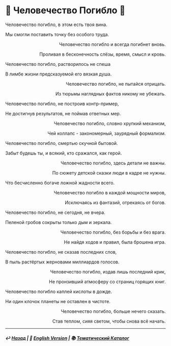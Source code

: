 # 🥀 Человечество Погибло 🥀
<p align="left">Человечество погибло, в этом есть твоя вина.</p>
  
<p align="left">Мы смогли поставить точку без особого труда.</p>
  
<p align="right">Человечество погибло и всегда погибнет вновь.</p>
  
<p align="right">Проливая в бесконечность слёзы, время, смысл и кровь.</p>

<p align="left">Человечество погибло, растворилось не спеша</p>
  
<p align="left">В лимбе жизни предсказуемой его вязкая душа.</p>
  
<p align="right">Человечество погибло, не пытайся отрицать.</p>
  
<p align="right">Из тюрьмы наглядных фактов никому не убежать.</p>

<p align="left">Человечество погибло, не построив контр-пример,</p>
  
<p align="left">Не достигнув результатов, не поймав ответных мер.</p>
  
<p align="right">Человечество погибло, словно хрупкий механизм,</p>
  
<p align="right">Чей коллапс - закономерный, заурядный формализм.</p>

<p align="left">Человечество погибло, смертью скучной бытовой.</p>
  
<p align="left">Забыт будешь ты, и всякий, кто сражался, как герой.</p>

<p align="right">Человечество погибло, здесь детали не важны.</p>
  
<p align="right">По сюжету детской сказки люди в кадре не нужны.</p>
  
<p align="left">Что бесчисленно богаче ложной жадности всего.</p>

<p align="right">Человечество погибло в каждой мощности миров,</p>
  
<p align="right">Исключаясь из фантазий, отрекаясь от богов.</p>
  
<p align="left">Человечество погибло, не сегодня, не вчера.</p>
  
<p align="left">Пеленой гробов сокрыты только дым и зеркала.</p>

<p align="right">Человечество погибло, без борьбы и без врага.</p>
  
<p align="right">Не найдя ходов и правил, была брошена игра.</p>
  
<p align="left">Человечество погибло, не сказав последних слов,</p>
  
<p align="left">В пыль растёртых жерновами миллиардов голосов.</p>

<p align="right">Человечество погибло, издав лишь последний крик,</p>
  
<p align="right">Не пронзивший атмосферу со страниц горящих книг.</p>
  
<p align="left">Человечество погибло каплей кислоты в дожде.</p>
  
<p align="left">Ни один клочок планеты не оставлен в чистоте.</p>

<p align="right">Человечество погибло, больше нечего сказать.</p>
  
<p align="right">Став теплом, сияя светом, чтобы снова всё начать.</p>

***

##### ↩️ [Назад](index-2.md) | 🗽 [English Version](perished_humanity.md) | 📚 [Тематический Каталог](index_2t.md)
